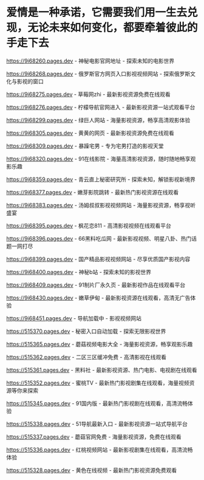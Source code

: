 # 爱情是一种承诺，它需要我们用一生去兑现，无论未来如何变化，都要牵着彼此的手走下去

https://9i68260.pages.dev - 神秘电影官网地址 - 探索未知的电影世界

https://9i68268.pages.dev - 俄罗斯官方网页入口影视视频网站 - 探索俄罗斯文化与影视的窗口

https://9i68275.pages.dev - 草莓网zhi - 最新影视资源免费在线观看

https://9i68276.pages.dev - 柠檬导航官网进入 - 最新影视资源一站式观看平台

https://9i68299.pages.dev - 绿巨人网站 - 海量影视资源，畅享高清观影体验

https://9i68305.pages.dev - 黄黄的网页 - 最新影视资源免费在线观看

https://9i68309.pages.dev - 暴躁宅男 - 专为宅男打造的影视天堂

https://9i68320.pages.dev - 91在线影院 - 海量高清影视资源，随时随地畅享观影乐趣

https://9i68359.pages.dev - 青云直上秘密研究所 - 探索未知，解锁影视新境界

https://9i68377.pages.dev - 嫩芽影院跳转 - 最新热门影视资源在线观看

https://9i68383.pages.dev - 汤姆叔叔影视视频网站 - 海量影视资源，畅享视听盛宴

https://9i68395.pages.dev - 枫花恋811 - 高清影视视频在线观看平台

https://9i68396.pages.dev - 66黑料吃瓜网 - 最新影视视频、明星八卦、热门话题一网打尽

https://9i68399.pages.dev - 国产精品影视视频网站 - 尽享优质国产影视内容

https://9i68400.pages.dev - 神秘b站 - 探索未知的影视世界

https://9i68409.pages.dev - 91制片厂永久页 - 最新影视作品在线观看平台

https://9i68430.pages.dev - 嫩草伊甸 - 最新影视资源在线观看，高清无广告体验

https://9i68451.pages.dev - 导航加载中 - 影视视频网站

https://515370.pages.dev - 秘密入口自动加载 - 探索无限影视世界

https://515365.pages.dev - 蘑菇视频电影大全 - 海量影视资源，畅享观影乐趣

https://515362.pages.dev - 二区三区缓冲免费 - 高清影视在线观看

https://515361.pages.dev - 黑料社 - 最新影视资源、热门电影、电视剧在线观看

https://515352.pages.dev - 蜜桃TV - 最新热门影视剧集在线观看，海量视频资源等你来探索

https://515345.pages.dev - 91国内版 - 最新热门影视剧在线观看，高清流畅体验

https://515338.pages.dev - 51导航最新入口 - 最新影视资源一站式导航平台

https://515337.pages.dev - 蘑菇官网免费 - 海量影视资源，免费在线观看

https://515336.pages.dev - 红桃视频网站 - 最新影视剧集在线观看，高清流畅体验

https://515328.pages.dev - 黄色在线视频 - 最新热门影视资源免费观看
